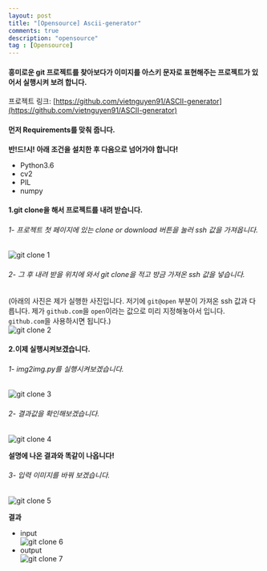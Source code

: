 ```yaml
---
layout: post
title: "[Opensource] Ascii-generator"
comments: true
description: "opensource"
tag : [Opensource]
---
```


#### 흥미로운 git 프로젝트를 찾아보다가 이미지를 아스키 문자로 표현해주는 프로젝트가 있어서 실행시켜 보려 합니다. <br>

프로젝트 링크: 
[https://github.com/vietnguyen91/ASCII-generator](https://github.com/vietnguyen91/ASCII-generator)<br>

#### 먼저 Requirements를 맞춰 줍니다.<br>
**반!드!시! 아래 조건을 설치한 후 다음으로 넘어가야 합니다!**<br>

- Python3.6<br>
- cv2<br>
- PIL<br>
- numpy<br>


#### 1.git clone을 해서 프로젝트를 내려 받습니다. <br>

###### 1- 프로젝트 첫 페이지에 있는 clone or download 버튼을 눌러 ssh 값을 가져옵니다.<br>
![git clone 1](https://krispedia.github.io/assets/images/ascii_generator_1.jpg)<br>

###### 2- 그 후 내려 받을 위치에 와서 git clone을 적고 방금 가져온 ssh 값을 넣습니다. <br>

(아래의 사진은 제가 실행한 사진입니다. 저기에 `git@open` 부분이 가져온 ssh 값과 다릅니다. 제가 `github.com`을 `open`이라는 값으로 미리 지정해놓아서 입니다. `github.com`을 사용하시면 됩니다.)<br>
![git clone 2](https://krispedia.github.io/assets/images/ascii_generator_2.jpg)<br>

#### 2.이제 실행시켜보겠습니다. <br>

###### 1- img2img.py를 실행시켜보겠습니다.<br>
![git clone 3](https://krispedia.github.io/assets/images/ascii_generator_3.jpg)<br>

###### 2- 결과값을 확인해보겠습니다.<br>
![git clone 4](https://krispedia.github.io/assets/images/ascii_generator_4.jpg)<br>

**설명에 나온 결과와 똑같이 나옵니다!**<br>

###### 3- 입력 이미지를 바꿔 보겠습니다.<br>
![git clone 5](https://krispedia.github.io/assets/images/ascii_generator_5.jpg)<br>

**결과**<br>
- input<br>
![git clone 6](https://krispedia.github.io/assets/images/ascii_generator_6.jpg)<br>
- output<br>
![git clone 7](https://krispedia.github.io/assets/images/ascii_generator_7.jpg)<br>